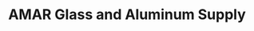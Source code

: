 ---
title: "AMAR Glass and Aluminum Supply"
url: /dumaloong-gandara/amar-glass-and-aluminum-supply/
shop: hardware
---